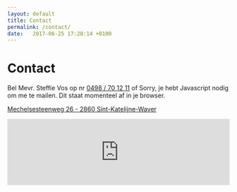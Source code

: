 ```yaml
---
layout: default
title: Contact
permalink: /contact/
date:   2017-06-25 17:28:14 +0100
---
```



# Contact

Bel Mevr. Steffie Vos op nr <a href="tel:+32498701211" itemprop="telephone">0498 / 70 12 11</a> of 
						<script type="text/javascript" language="javascript">
							<!--
							// Email obfuscator script 2.1 by Tim Williams, University of Arizona Random encryption key feature by Andrew Moulden, Site Engineering Ltd This code is freeware provided these four comment lines remain intact
							// A wizard to generate this code is at http://www.jottings.com/obfuscator/
							{ coded = "YG3LLJ3DfYBfqf@nfGjZJB.E3";key = "jok2xuGrKswMEZRnF31JTBDCqQfPAN95XdYcHm6SVWUtzpO8ybaLh4e7iIlv0g";shift=coded.length;link=""; for (i=0; i<coded.length; i++) {if (key.indexOf(coded.charAt(i))==-1) {ltr = coded.charAt(i);link += (ltr);} else {ltr = (key.indexOf(coded.charAt(i))-shift+key.length) % key.length;link += (key.charAt(ltr))}} document.write("mail me op <a href='mailto:"+link+"'>"+link+"</a>")}
							//--></script><noscript>Sorry, je hebt Javascript nodig om me te mailen. Dit staat momenteel af in je browser.</noscript>

<a href="https://www.google.be/maps?q=Mechelsesteenweg+26+2860+Sint-Katelijne-Waver&hl=en&ll=51.043202,4.498365&spn=0.011508,0.026908&sll=51.046615,4.500961&sspn=0.011871,0.026908&hnear=Mechelsesteenweg+321,+2860+Sint+-+Katelijne+-+Waver&t=m&z=16" target="_blank">Mechelsesteenweg 26 - 2860 Sint-Katelijne-Waver</a>

<iframe src="https://www.google.com/maps/embed?pb=!1m14!1m8!1m3!1d2507.3277977042594!2d4.5336657!3d51.065498700000006!3m2!1i1024!2i768!4f13.1!3m3!1m2!1s0x47c3e49a183e8acf%3A0x88d991faab31d290!2sMechelsesteenweg+26%2C+2860+Sint-Katelijne-Waver%2C+Belgium!5e0!3m2!1sen!2sbe!4v1425414259469" width="100%" frameborder="0" style="border:0" marginheight="0" marginwidth="0" id="gmap" ></iframe>

